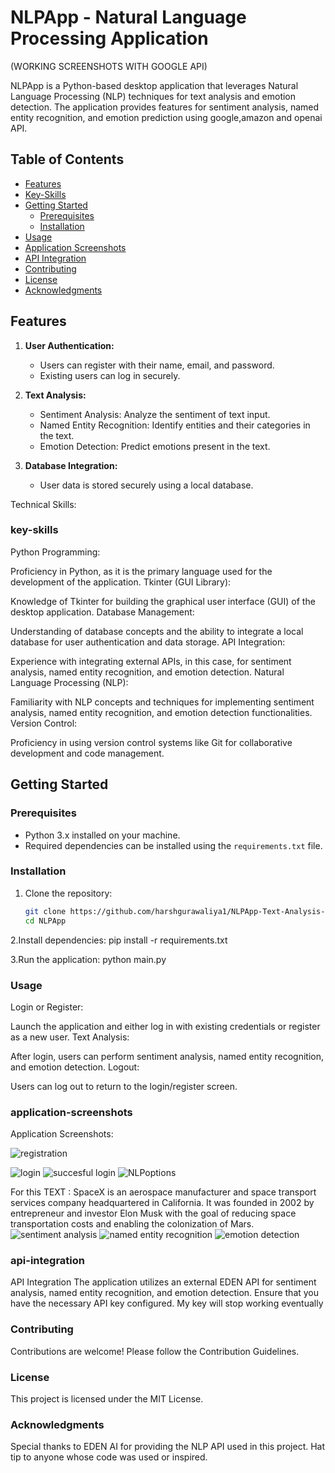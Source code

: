 # NLPApp - Natural Language Processing Application
(WORKING SCREENSHOTS WITH GOOGLE API)


NLPApp is a Python-based desktop application that leverages Natural Language Processing (NLP) techniques for text analysis and emotion detection. The application provides features for sentiment analysis, named entity recognition, and emotion prediction using google,amazon and openai API.

## Table of Contents

- [Features](#features)
- [Key-Skills](#key-skills)
- [Getting Started](#getting-started)
  - [Prerequisites](#prerequisites)
  - [Installation](#installation)
- [Usage](#usage)
- [Application Screenshots](#application-screenshots)
- [API Integration](#api-integration)
- [Contributing](#contributing)
- [License](#license)
- [Acknowledgments](#acknowledgments)

## Features

1. **User Authentication:**
   - Users can register with their name, email, and password.
   - Existing users can log in securely.

2. **Text Analysis:**
   - Sentiment Analysis: Analyze the sentiment of text input.
   - Named Entity Recognition: Identify entities and their categories in the text.
   - Emotion Detection: Predict emotions present in the text.

3. **Database Integration:**
   - User data is stored securely using a local database.
  
Technical Skills:
### key-skills
Python Programming:

Proficiency in Python, as it is the primary language used for the development of the application.
Tkinter (GUI Library):

Knowledge of Tkinter for building the graphical user interface (GUI) of the desktop application.
Database Management:

Understanding of database concepts and the ability to integrate a local database for user authentication and data storage.
API Integration:

Experience with integrating external APIs, in this case, for sentiment analysis, named entity recognition, and emotion detection.
Natural Language Processing (NLP):

Familiarity with NLP concepts and techniques for implementing sentiment analysis, named entity recognition, and emotion detection functionalities.
Version Control:

Proficiency in using version control systems like Git for collaborative development and code management.

## Getting Started

### Prerequisites

- Python 3.x installed on your machine.
- Required dependencies can be installed using the `requirements.txt` file.

### Installation

1. Clone the repository:

   ```bash
   git clone https://github.com/harshgurawaliya1/NLPApp-Text-Analysis-and-Emotion-Detection.git
   cd NLPApp

2.Install dependencies:
pip install -r requirements.txt

3.Run the application:
python main.py

### Usage
Login or Register:

Launch the application and either log in with existing credentials or register as a new user.
Text Analysis:

After login, users can perform sentiment analysis, named entity recognition, and emotion detection.
Logout:

Users can log out to return to the login/register screen.


### application-screenshots
Application Screenshots:




![registration](https://github.com/harshgurawaliya1/NLPApp-Text-Analysis-and-Emotion-Detection/assets/106898396/c23e8094-6f67-431b-b98c-6ddc77ddd79a)


![login](https://github.com/harshgurawaliya1/NLPApp-Text-Analysis-and-Emotion-Detection/assets/106898396/227153a5-ec61-4dbe-b890-f812973e3eff)
![ succesful login](https://github.com/harshgurawaliya1/NLPApp-Text-Analysis-and-Emotion-Detection/assets/106898396/f790bd64-b86f-40a2-8c06-ff6f620920f6)
![NLPoptions](https://github.com/harshgurawaliya1/NLPApp-Text-Analysis-and-Emotion-Detection/assets/106898396/e5a7fc62-260c-43a3-a624-65d1c5c1098b)

For this TEXT : SpaceX is an aerospace manufacturer and space transport services company headquartered in California. It was founded in 2002 by entrepreneur and investor Elon Musk with the goal of reducing space transportation costs and enabling the colonization of Mars.
![sentiment analysis](https://github.com/harshgurawaliya1/NLPApp-Text-Analysis-and-Emotion-Detection/assets/106898396/a4e17923-3cf1-41e6-bc33-0687b0ab2562)
![named entity recognition](https://github.com/harshgurawaliya1/NLPApp-Text-Analysis-and-Emotion-Detection/assets/106898396/4e07ac1a-60c9-4fe4-97ed-6ea0166d65c7)
![emotion detection](https://github.com/harshgurawaliya1/NLPApp-Text-Analysis-and-Emotion-Detection/assets/106898396/2e66718c-9ac2-438d-97b7-b0f57e32310c)

### api-integration
API Integration
The application utilizes an external EDEN API for sentiment analysis, named entity recognition, and emotion detection. Ensure that you have the necessary API key configured. My key will stop working eventually

### Contributing
Contributions are welcome! Please follow the Contribution Guidelines.

 ### License
This project is licensed under the MIT License.

### Acknowledgments
Special thanks to EDEN AI for providing the NLP API used in this project.
Hat tip to anyone whose code was used or inspired.







